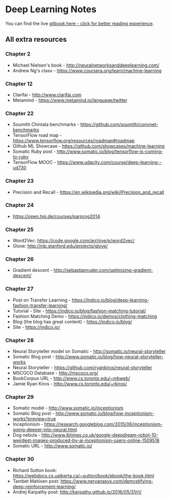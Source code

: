 
# Deep Learning Notes

You can find the live [gitbook here - click for better reading experience](https://axsauze.github.io/deep-learning-notes/).

## All extra resources

### Chapter 2

* Michael Nielsen's book - http://neuralnetworksanddeeplearning.com/
* Andrew Ng's class - https://www.coursera.org/learn/machine-learning

### Chapter 12

* Clarifai - http://www.clarifai.com
* Metamind - https://www.metamind.io/language/twitter

### Chapter 22

* Soumith Chintala benchmarks - https://github.com/soumith/convnet-benchmarks
* TensorFlow road map - https://www.tensorflow.org/resources/roadmap#roadmap
* Github ML Showcase - https://github.com/showcases/machine-learning
* Somatic Ruby post - http://www.somatic.io/blog/tensorflow-is-coming-to-ruby
* TensorFlow MOOC - https://www.udacity.com/course/deep-learning--ud730

### Chapter 23

* Precision and Recall - https://en.wikipedia.org/wiki/Precision_and_recall

### Chapter 24

* https://open.hpi.de/courses/parprog2014.

### Chapter 25

* Word2Vec: https://code.google.com/archive/p/word2vec/
* Glove: http://nlp.stanford.edu/projects/glove/

### Chapter 26

* Gradient descent - http://sebastianruder.com/optimizing-gradient-descent/

### Chapter 27

* Post on Transfer Learning - https://indico.io/blog/deep-learning-fashion-transfer-learning/
* Tutorial - Site - https://indico.io/blog/fashion-matching-tutorial/
* Fashion Matching Demo - https://indico.io/demos/clothing-matching
* Blog (the blog has great content) - https://indico.io/blog/
* Site - https://indico.io/

### Chapter 28 

* Neural Storyteller model on Somatic - http://somatic.io/neural-storyteller
* Somatic Blog post - http://www.somatic.io/blog/how-neural-storyteller-works
* Neural Storyteller - https://github.com/ryankiros/neural-storyteller
* MSCOCO Database - http://mscoco.org/
* BookCorpus URL - http://www.cs.toronto.edu/~mbweb/
* Jamie Ryan Kiros - http://www.cs.toronto.edu/~rkiros/

### Chapter 29

* Somatic model - http://www.somatic.io/inceptionism
* Somatic Blog post - http://www.somatic.io/blog/how-inceptionism-works?preview=true
* Inceptionism - https://research.googleblog.com/2015/06/inceptionism-going-deeper-into-neural.html
* Dog nebula - http://www.ibtimes.co.uk/google-deepdream-robot-10-weirdest-images-produced-by-ai-inceptionism-users-online-1509518
* Somatic URL - http://www.somatic.io/

### Chapter 30

* Richard Sutton book: https://webdocs.cs.ualberta.ca/~sutton/book/ebook/the-book.html
* Tambet Matiisen post: https://www.nervanasys.com/demystifying-deep-reinforcement-learning/
* Andrej Karpathy post: http://karpathy.github.io/2016/05/31/rl/